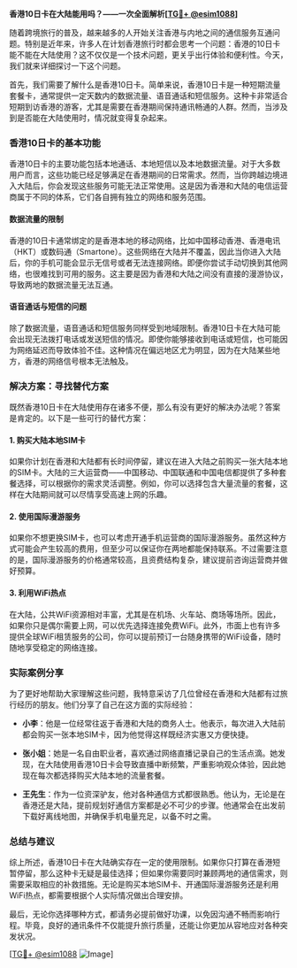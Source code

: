 **香港10日卡在大陆能用吗？——一次全面解析[[TG💪+ @esim1088](https://t.me/s/esim1088)]**

随着跨境旅行的普及，越来越多的人开始关注香港与内地之间的通信服务互通问题。特别是近年来，许多人在计划香港旅行时都会思考一个问题：香港的10日卡能不能在大陆使用？这不仅仅是一个技术问题，更关乎出行体验和便利性。今天，我们就来详细探讨一下这个问题。

首先，我们需要了解什么是香港10日卡。简单来说，香港10日卡是一种短期流量套餐卡，通常提供一定天数内的数据流量、语音通话和短信服务。这种卡非常适合短期到访香港的游客，尤其是需要在香港期间保持通讯畅通的人群。然而，当涉及到是否能在大陆使用时，情况就变得复杂起来。

### 香港10日卡的基本功能

香港10日卡的主要功能包括本地通话、本地短信以及本地数据流量。对于大多数用户而言，这些功能已经足够满足在香港期间的日常需求。然而，当你跨越边境进入大陆后，你会发现这些服务可能无法正常使用。这是因为香港和大陆的电信运营商属于不同的体系，它们各自拥有独立的网络和服务范围。

#### 数据流量的限制

香港的10日卡通常绑定的是香港本地的移动网络，比如中国移动香港、香港电讯（HKT）或数码通（Smartone）。这些网络在大陆并不覆盖，因此当你进入大陆后，你的手机可能会显示无信号或者无法连接网络。即便你尝试手动切换到其他网络，也很难找到可用的服务。这主要是因为香港和大陆之间没有直接的漫游协议，导致两地的数据流量无法互通。

#### 语音通话与短信的问题

除了数据流量，语音通话和短信服务同样受到地域限制。香港10日卡在大陆可能会出现无法拨打电话或发送短信的情况。即使你能够接收到电话或短信，也可能因为网络延迟而导致体验不佳。这种情况在偏远地区尤为明显，因为在大陆某些地方，香港的网络信号根本无法触及。

### 解决方案：寻找替代方案

既然香港10日卡在大陆使用存在诸多不便，那么有没有更好的解决办法呢？答案是肯定的。以下是一些可行的替代方案：

#### 1. 购买大陆本地SIM卡

如果你计划在香港和大陆都有长时间停留，建议在进入大陆之前购买一张大陆本地的SIM卡。大陆的三大运营商——中国移动、中国联通和中国电信都提供了多种套餐选择，可以根据你的需求灵活调整。例如，你可以选择包含大量流量的套餐，这样在大陆期间就可以尽情享受高速上网的乐趣。

#### 2. 使用国际漫游服务

如果你不想更换SIM卡，也可以考虑开通手机运营商的国际漫游服务。虽然这种方式可能会产生较高的费用，但至少可以保证你在两地都能保持联系。不过需要注意的是，国际漫游服务的价格通常较高，且资费结构复杂，建议提前咨询运营商并做好预算。

#### 3. 利用WiFi热点

在大陆，公共WiFi资源相对丰富，尤其是在机场、火车站、商场等场所。因此，如果你只是偶尔需要上网，可以优先选择连接免费WiFi。此外，市面上也有许多提供全球WiFi租赁服务的公司，你可以提前预订一台随身携带的WiFi设备，随时随地享受稳定的网络连接。

### 实际案例分享

为了更好地帮助大家理解这些问题，我特意采访了几位曾经在香港和大陆都有过旅行经历的朋友。他们分享了自己在这方面的实际经验：

- **小李**：他是一位经常往返于香港和大陆的商务人士。他表示，每次进入大陆前都会购买一张本地SIM卡，因为他觉得这样既经济实惠又方便快捷。
  
- **张小姐**：她是一名自由职业者，喜欢通过网络直播记录自己的生活点滴。她发现，在大陆使用香港10日卡会导致直播中断频繁，严重影响观众体验，因此她现在每次都选择购买大陆本地的流量套餐。

- **王先生**：作为一位资深驴友，他对各种通信方式都很熟悉。他认为，无论是在香港还是大陆，提前规划好通信方案都是必不可少的步骤。他通常会在出发前下载好离线地图，并确保手机电量充足，以备不时之需。

### 总结与建议

综上所述，香港10日卡在大陆确实存在一定的使用限制。如果你只打算在香港短暂停留，那么这种卡无疑是最佳选择；但如果你需要同时兼顾两地的通信需求，则需要采取相应的补救措施。无论是购买本地SIM卡、开通国际漫游服务还是利用WiFi热点，都需要根据个人实际情况做出合理安排。

最后，无论你选择哪种方式，都请务必提前做好功课，以免因沟通不畅而影响行程。毕竟，良好的通讯条件不仅能提升旅行质量，还能让你更加从容地应对各种突发状况。

[[TG💪+ @esim1088](https://t.me/s/esim1088) ![Image](https://i.postimg.cc/4NQfJmqS/Snipaste-2025-05-13-00-14-12.png)]